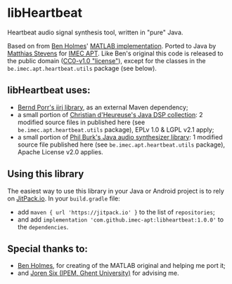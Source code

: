 # libHeartbeat

Heartbeat audio signal synthesis tool, written in "pure" Java.
 
Based on from [Ben Holmes](https://github.com/bencholmes)' [MATLAB implementation](https://github.com/bencholmes/heartbeat). Ported to Java by [Matthias Stevens](https://github.com/mstevens83) for [IMEC APT](https://github.com/imec-apt).
Like Ben's original this code is released to the public domain ([CC0-v1.0 "license"](https://creativecommons.org/publicdomain/zero/1.0/)), except for the classes in the `be.imec.apt.heartbeat.utils` package (see below).

## libHeartbeat uses:
- [Bernd Porr's iirj library](https://github.com/berndporr/iirj), as an external Maven dependency;
- a small portion of [Christian d'Heureuse's Java DSP collection](http://www.source-code.biz/dsp/java): 2 modified source files in published here (see `be.imec.apt.heartbeat.utils` package), EPLv 1.0 &amp; LGPL v2.1 apply;
 - a small portion of [Phil Burk's Java audio synthesizer library](https://github.com/philburk/jsyn): 1 modified source file published here (see `be.imec.apt.heartbeat.utils` package), Apache License v2.0 applies.
 
## Using this library
The easiest way to use this library in your Java or Android project is to rely on [JitPack.io](https://jitpack.io). In your `build.gradle` file:
- add `maven { url 'https://jitpack.io' }` to the list of `repositories`;
- and add `implementation 'com.github.imec-apt:libheartbeat:1.0.0'` to the `dependencies`.

## Special thanks to:
 - [Ben Holmes](https://github.com/bencholmes), for creating of the MATLAB original and helping me port it;
 - and [Joren Six (IPEM, Ghent University)](https://github.com/JorenSix) for advising me.
